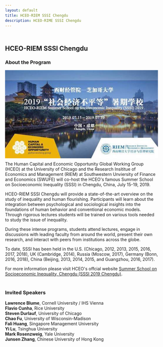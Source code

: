 ```yaml
---
layout: default
title: HCEO-RIEM SSSI Chengdu
description: HCEO-RIME SSSI Chengdu
---
```


## <br/>HCEO-RIEM SSSI Chengdu
### About the Program

<img src="SSSI_2019_1.jpeg" align="left" style="max-width:100%; margin:0 10px 10px 0;">

The Human Capital and Economic Opportunity Global Working Group (HCEO) at the University of Chicago and the Research Insititue of Economics and Management (RIEM) at Southwestern Unviersity of Finance and Economics (SWUFE) will co-host the HCEO's famous Summer School on Socioeconomic Inequality (SSSI) in Chengdu, China, July 15-19, 2019.

HCEO-RIEM SSSI Chengdu will provide a state-of-the-art overview on the study of inequality and human flourishing. Participants will learn about the integration between psychological and sociological insights into the foundations of human behavior and conventional economic models. Through rigorous lectures students will be trained on various tools needed to study the issue of inequality.

During these intense programs, students attend lectures, engage in discussions with leading faculty from around the world, present their own research, and interact with peers from institutions across the globe. 

To date, SSSI has been held in the U.S. (Chicago, 2012, 2013, 2015, 2016, 2017, 2018), UK (Cambridge, 2014), Russia (Moscow, 2017), Germany (Bonn, 2016, 2018), China (Beijing, 2013, 2014, 2015, and Guangzhou, 2016, 2017). 

For more information please visit HCEO's offcial website <a href="https://hceconomics.uchicago.edu/events/summer-school-socioeconomic-inequality-chengdu-sssi-2019-chengdu" target="_blank"> Summer School on Socioeconomic Inequality, Chengdu (SSSI 2019 Chengdu)</a>.

### <br/>Invited Speakers

**Lawrence Blume**, Cornell University / IHS Vienna<br/>
**Flavio Cunha**, Rice University<br/>
**Steven Durlauf**, University of Chicago<br/>
**Chao Fu**, University of Wisconsin-Madison<br/>
**Fali Huang**, Singapore Management University<br/>
**Yi Lu**, Tsinghua University<br/>
**Mark Rosenzweig**, Yale University<br/>
**Junsen Zhang**, Chinese University of Hong Kong<br/><br/>
